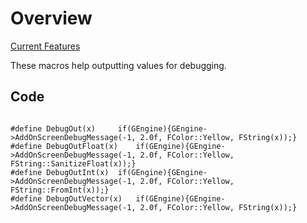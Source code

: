 # Overview
[Current Features](/docs/currentfeatures.md)

These macros help outputting values for debugging.

## Code

<pre><code>
#define DebugOut(x) 	if(GEngine){GEngine->AddOnScreenDebugMessage(-1, 2.0f, FColor::Yellow, FString(x));}
#define DebugOutFloat(x) 	if(GEngine){GEngine->AddOnScreenDebugMessage(-1, 2.0f, FColor::Yellow, FString::SanitizeFloat(x));}
#define DebugOutInt(x) 	if(GEngine){GEngine->AddOnScreenDebugMessage(-1, 2.0f, FColor::Yellow, FString::FromInt(x));}
#define DebugOutVector(x) 	if(GEngine){GEngine->AddOnScreenDebugMessage(-1, 2.0f, FColor::Yellow, FString(x));}
</code></pre>
